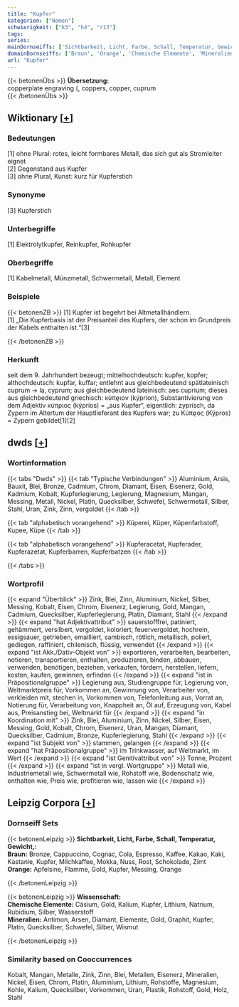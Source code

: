 ```yaml
---
title: "Kupfer"
kategorien: ["Nomen"]
schwierigkeit: ["k3", "h4", "r13"]
tags:
series:
mainDornseiffs: ['Sichtbarkeit, Licht, Farbe, Schall, Temperatur, Gewicht,', 'Wissenschaft']
domainDornseiffs: ['Braun', 'Orange', 'Chemische Elemente', 'Mineralien']
url: "Kupfer"
---
```


{{< betonenÜbs >}}
**Übersetzung:**  
copperplate engraving (, coppers, copper, cuprum  
{{< /betonenÜbs >}}

## Wiktionary [[+](https://de.wiktionary.org/wiki/Kupfer)]

### Bedeutungen
[1] ohne Plural: rotes, leicht formbares Metall, das sich gut als Stromleiter eignet  
[2] Gegenstand aus Kupfer  
[3] ohne Plural, Kunst: kurz für Kupferstich  

### Synonyme
[3] Kupferstich  

### Unterbegriffe
[1] Elektrolytkupfer, Reinkupfer, Rohkupfer  

### Oberbegriffe
[1] Kabelmetall, Münzmetall, Schwermetall, Metall, Element  

### Beispiele
{{< betonenZB >}}
[1] Kupfer ist begehrt bei Altmetallhändlern.  
[1] „Die Kupferbasis ist der Preisanteil des Kupfers, der schon im Grundpreis der Kabels enthalten ist.“[3]  

{{< /betonenZB >}}
### Herkunft
seit dem 9. Jahrhundert bezeugt; mittelhochdeutsch: kupfer, kopfer; althochdeutsch: kupfar, kuffar; entlehnt aus gleichbedeutend spätlateinisch cuprum → la, cyprum; aus gleichbedeutend lateinisch: aes cuprium; dieses aus gleichbedeutend griechisch: κύπϱιον (kýprion), Substantivierung von dem Adjektiv κύπριος (kýprios) = „aus Kupfer“, eigentlich: zyprisch, da Zypern im Altertum der Hauptlieferant des Kupfers war; zu Κύπϱος (Kýpros) = Zypern gebildet[1][2]  



## dwds [[+](https://www.dwds.de/wb/Kupfer)]

### Wortinformation
{{< tabs "Dwds" >}}
{{< tab "Typische Verbindungen" >}}
Aluminium, Arsis, Bauxit, Blei, Bronze, Cadmium, Chrom, Diamant, Eisen, Eisenerz, Gold, Kadmium, Kobalt, Kupferlegierung, Legierung, Magnesium, Mangan, Messing, Metall, Nickel, Platin, Quecksilber, Schwefel, Schwermetall, Silber, Stahl, Uran, Zink, Zinn, vergoldet
{{< /tab >}}

{{< tab "alphabetisch vorangehend" >}}
Küperei, Küper, Küpenfarbstoff, Kupee, Küpe
{{< /tab >}}

{{< tab "alphabetisch vorangehend" >}}
Kupferacetat, Kupferader, Kupferazetat, Kupferbarren, Kupferbatzen
{{< /tab >}}

{{< /tabs >}}

### Wortprofil
{{< expand "Überblick" >}} Zink, Blei, Zinn, Aluminium, Nickel, Silber, Messing, Kobalt, Eisen, Chrom, Eisenerz, Legierung, Gold, Mangan, Cadmium, Quecksilber, Kupferlegierung, Platin, Diamant, Stahl {{< /expand >}}
{{< expand "hat Adjektivattribut" >}} sauerstofffrei, patiniert, gehämmert, versilbert, vergoldet, koloriert, feuervergoldet, hochrein, essigsauer, getrieben, emailliert, sambisch, rötlich, metallisch, poliert, gediegen, raffiniert, chilenisch, flüssig, verwendet {{< /expand >}}
{{< expand "ist Akk./Dativ-Objekt von" >}} exportieren, verarbeiten, bearbeiten, notieren, transportieren, enthalten, produzieren, binden, abbauen, verwenden, benötigen, beziehen, verkaufen, fördern, herstellen, liefern, kosten, kaufen, gewinnen, erfinden {{< /expand >}}
{{< expand "ist in Präpositionalgruppe" >}} Legierung aus, Studiengruppe für, Legierung von, Weltmarktpreis für, Vorkommen an, Gewinnung von, Verarbeiter von, verkleiden mit, stechen in, Vorkommen von, Telefonleitung aus, Vorrat an, Notierung für, Verarbeitung von, Knappheit an, Öl auf, Erzeugung von, Kabel aus, Preisanstieg bei, Weltmarkt für {{< /expand >}}
{{< expand "in Koordination mit" >}} Zink, Blei, Aluminium, Zinn, Nickel, Silber, Eisen, Messing, Gold, Kobalt, Chrom, Eisenerz, Uran, Mangan, Diamant, Quecksilber, Cadmium, Bronze, Kupferlegierung, Stahl {{< /expand >}}
{{< expand "ist Subjekt von" >}} stammen, gelangen {{< /expand >}}
{{< expand "hat Präpositionalgruppe" >}} im Trinkwasser, auf Weltmarkt, im Wert {{< /expand >}}
{{< expand "ist Genitivattribut von" >}} Tonne, Prozent {{< /expand >}}
{{< expand "ist in vergl. Wortgruppe" >}} Metall wie, Industriemetall wie, Schwermetall wie, Rohstoff wie, Bodenschatz wie, enthalten wie, Preis wie, profitieren wie, lassen wie {{< /expand >}}

## Leipzig Corpora [[+](https://corpora.uni-leipzig.de/en/res?word=Kupfer&corpusId=deu_newscrawl-public_2018)]

### Dornseiff Sets
{{< betonenLeipzig >}}
**Sichtbarkeit, Licht, Farbe, Schall, Temperatur, Gewicht,:**  
**Braun:** Bronze, Cappuccino, Cognac, Cola, Espresso, Kaffee, Kakao, Kaki, Kastanie, Kupfer, Milchkaffee, Mokka, Nuss, Rost, Schokolade, Zimt  
**Orange:** Apfelsine, Flamme, Gold, Kupfer, Messing, Orange  

{{< /betonenLeipzig >}}


{{< betonenLeipzig >}}
**Wissenschaft:**  
**Chemische Elemente:** Cäsium, Gold, Kalium, Kupfer, Lithium, Natrium, Rubidium, Silber, Wasserstoff  
**Mineralien:** Antimon, Arsen, Diamant, Elemente, Gold, Graphit, Kupfer, Platin, Quecksilber, Schwefel, Silber, Wismut  

{{< /betonenLeipzig >}}

### Similarity based on Cooccurrences
Kobalt, Mangan, Metalle, Zink, Zinn, Blei, Metallen, Eisenerz, Mineralien, Nickel, Eisen, Chrom, Platin, Aluminium, Lithium, Rohstoffe, Magnesium, Kohle, Kalium, Quecksilber, Vorkommen, Uran, Plastik, Rohstoff, Gold, Holz, Stahl

